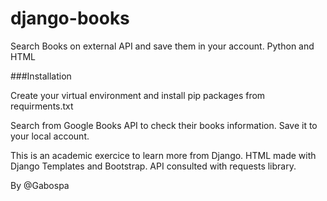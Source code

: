 # django-books
Search Books on external API and save them in your account. Python and HTML

###Installation

Create your virtual environment and install pip packages from requirments.txt

Search from Google Books API to check their books information. Save it to your local account.

This is an academic exercice to learn more from Django. HTML made with Django Templates and Bootstrap.
API consulted with requests library.

By @Gabospa
